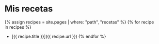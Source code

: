 # Mis recetas

{% assign recipes = site.pages | where: "path", "recetas" %}
{% for recipe in recipes %}
- [{{ recipe.title }}]({{ recipe.url }})
{% endfor %}
